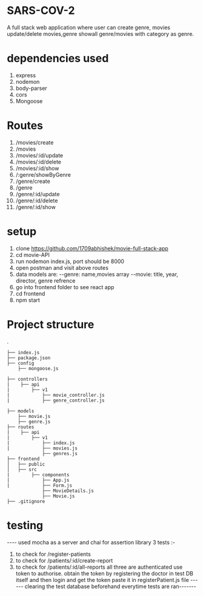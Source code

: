 # SARS-COV-2
A full stack web application where user can create genre, movies update/delete movies,genre showall genre/movies with category as genre.



# dependencies used

1. express
2. nodemon
3. body-parser
4. cors
5. Mongoose



# Routes
1. /movies/create 
2. /movies 
3. /movies/:id/update 
4. /movies/:id/delete 
5. /movies/:id/show 
6. /:genre/showByGenre
7. /genre/create
8. /genre
9. /genre/:id/update
10. /genre/:id/delete
11. /genre/:id/show

# setup
1. clone https://github.com/1709abhishek/movie-full-stack-app
2. cd movie-API
3. run nodemon index.js, port should be 8000
4. open postman and visit above routes
5. data models are:
--genre: name,movies array
--movie: title, year, director, genre refrence
6. go into frontend folder to see react app
7. cd frontend
8. npm start

# Project structure
.

    ├── index.js
    ├── package.json
    ├── config
        ├── mongoose.js
        
    ├── controllers
    |    ├── api
    |        ├── v1
    |            ├── movie_controller.js  
    |            ├── genre_controller.js  
  
    ├── models
        ├── movie.js
        ├── genre.js
    ├── routes
    |    ├── api
    |        ├── v1
    |            ├── index.js  
    |            ├── movies.js
                 ├── genres.js
    ├── frontend
    │   ├── public
    │   ├── src
    |        ├── components
    |            ├── App.js  
    |            ├── Form.js
                 ├── MovieDetails.js    
                 ├── Movie.js    
    ├── .gitignore

# testing
---- used mocha as a server and chai for assertion library
3 tests :- 
1. to check for /register-patients
2. to check for /patients/:id/create-report
3. to check for /patients/:id/all-reports
all three are authenticated use token to authorise.
obtain the token by registering the doctor in test DB itself and then login and get the token
paste it in registerPatient.js file
------ clearing the test database beforehand everytime tests are ran-------